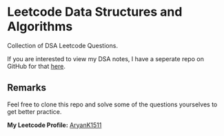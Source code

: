 # Leetcode Data Structures and Algorithms

Collection of DSA Leetcode Questions.

If you are interested to view my DSA notes, I have a seperate repo on GitHub for that [here](https://github.com/AryanK1511/Data-Structures-and-Algorithms-in-Python).

## Remarks
Feel free to clone this repo and solve some of the questions yourselves to get better practice.

**My Leetcode Profile:** [AryanK1511](https://leetcode.com/AryanK1511/)